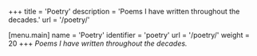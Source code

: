 +++
title = 'Poetry'
description = 'Poems I have written throughout the decades.'
url = '/poetry/'

[menu.main]
name = 'Poetry'
identifier = 'poetry'
url = '/poetry/'
weight = 20
+++
*Poems I have written throughout the decades.*